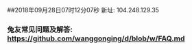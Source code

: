 ##2018年09月28日07时12分07秒 新址: 104.248.129.35
### 兔友常见问题及解答: https://github.com/wanggonging/d/blob/w/FAQ.md
